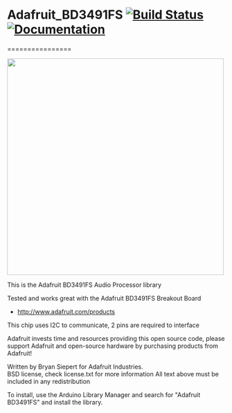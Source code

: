 # Adafruit_BD3491FS [![Build Status](https://github.com/adafruit/Adafruit_BD3491FS/workflows/Arduino%20Library%20CI/badge.svg)](https://github.com/adafruit/Adafruit_BD3491FS/actions)[![Documentation](https://github.com/adafruit/ci-arduino/blob/master/assets/doxygen_badge.svg)](http://adafruit.github.io/Adafruit_BD3491FS/html/index.html)
================

<a href="https://www.adafruit.com/products"><img src="assets/board.jpg?raw=true" width="500px"></a>

This is the Adafruit BD3491FS Audio Processor library

Tested and works great with the Adafruit BD3491FS Breakout Board 
* http://www.adafruit.com/products

This chip uses I2C to communicate, 2 pins are required to interface

Adafruit invests time and resources providing this open source code, please support Adafruit and open-source hardware by purchasing products from Adafruit!

Written by Bryan Siepert for Adafruit Industries.  
BSD license, check license.txt for more information
All text above must be included in any redistribution

To install, use the Arduino Library Manager and search for "Adafruit BD3491FS" and install the library.
